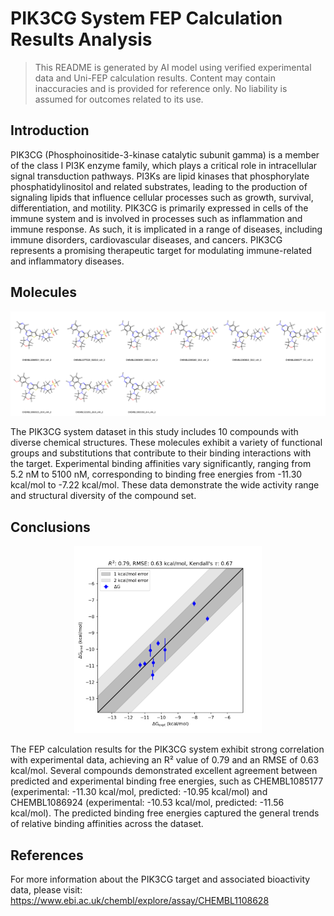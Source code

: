 # PIK3CG System FEP Calculation Results Analysis

> This README is generated by AI model using verified experimental data and Uni-FEP calculation results. Content may contain inaccuracies and is provided for reference only. No liability is assumed for outcomes related to its use.

## Introduction

PIK3CG (Phosphoinositide-3-kinase catalytic subunit gamma) is a member of the class I PI3K enzyme family, which plays a critical role in intracellular signal transduction pathways. PI3Ks are lipid kinases that phosphorylate phosphatidylinositol and related substrates, leading to the production of signaling lipids that influence cellular processes such as growth, survival, differentiation, and motility. PIK3CG is primarily expressed in cells of the immune system and is involved in processes such as inflammation and immune response. As such, it is implicated in a range of diseases, including immune disorders, cardiovascular diseases, and cancers. PIK3CG represents a promising therapeutic target for modulating immune-related and inflammatory diseases.

## Molecules

![Molecular structures of representative compounds](mol_grid.png)

The PIK3CG system dataset in this study includes 10 compounds with diverse chemical structures. These molecules exhibit a variety of functional groups and substitutions that contribute to their binding interactions with the target. Experimental binding affinities vary significantly, ranging from 5.2 nM to 5100 nM, corresponding to binding free energies from -11.30 kcal/mol to -7.22 kcal/mol. These data demonstrate the wide activity range and structural diversity of the compound set.

## Conclusions

<p align="center"><img src="result_dG.png" width="300"></p>

The FEP calculation results for the PIK3CG system exhibit strong correlation with experimental data, achieving an R² value of 0.79 and an RMSE of 0.63 kcal/mol. Several compounds demonstrated excellent agreement between predicted and experimental binding free energies, such as CHEMBL1085177 (experimental: -11.30 kcal/mol, predicted: -10.95 kcal/mol) and CHEMBL1086924 (experimental: -10.53 kcal/mol, predicted: -11.56 kcal/mol). The predicted binding free energies captured the general trends of relative binding affinities across the dataset.

## References

For more information about the PIK3CG target and associated bioactivity data, please visit:
https://www.ebi.ac.uk/chembl/explore/assay/CHEMBL1108628 